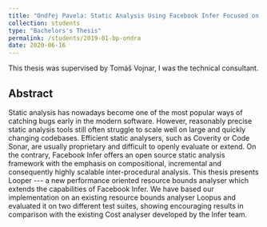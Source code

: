 ```yaml
---
title: "Ondřej Pavela: Static Analysis Using Facebook Infer Focused on Performance Analysis"
collection: students
type: "Bachelors's Thesis"
permalink: /students/2019-01-bp-ondra
date: 2020-06-16
---
```


This thesis was supervised by Tomáš Vojnar, I was the technical consultant.

## Abstract

Static analysis has nowadays become one of the most popular ways of catching bugs early in the modern software. However, reasonably precise static analysis tools still often struggle to scale well on large and quickly changing codebases. Efficient static analysers, such as Coverity or Code Sonar, are usually proprietary and difficult to openly evaluate or extend. On the contrary, Facebook Infer offers an open source static analysis framework with the emphasis on compositional, incremental and consequently highly scalable inter-procedural analysis. This thesis presents Looper --- a new performance oriented resource bounds analyser which extends the capabilities of Facebook Infer. We have based our implementation on an existing resource bounds analyser Loopus and evaluated it on two different test suites, showing encouraging results in comparison with the existing Cost analyser developed by the Infer team.
